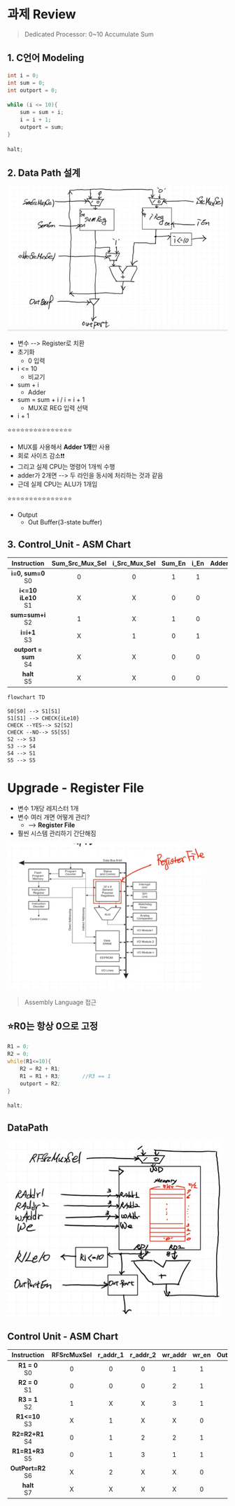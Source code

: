 # 과제 Review

> Dedicated Processor: 0~10 Accumulate Sum

## 1. C언어 Modeling

```c
int i = 0;
int sum = 0;
int outport = 0;

while (i <= 10){
	sum = sum + i;
	i = i + 1;
	outport = sum;
}

halt;
```

## 2. Data Path 설계

<img src="./img/스크린샷 2025-08-12 095853.png"><br>

- 변수 --> Register로 치환
- 초기화
  - 0 입력
- i <= 10
  - 비교기
- sum + i
  - Adder
- sum = sum + i	/ i = i + 1
  - MUX로 REG 입력 선택
- i + 1

⭐⭐⭐⭐⭐⭐⭐⭐⭐⭐⭐⭐⭐⭐⭐<br>
  - MUX를 사용해서 **Adder 1개**만 사용
  - 회로 사이즈 감소❗❗
  - 그리고 실제 CPU는 명령어 1개씩 수행
  - adder가 2개면 --> 두 라인을 동시에 처리하는 것과 같음
  - 근데 실제 CPU는 ALU가 1개임

⭐⭐⭐⭐⭐⭐⭐⭐⭐⭐⭐⭐⭐⭐⭐
- Output
  - Out Buffer(3-state buffer)

 ## 3. Control_Unit - ASM Chart

 |       **Instruction**        | **Sum_Src_Mux_Sel** | **i_Src_Mux_Sel** | **Sum_En** | **i_En** | **Adder_Src_Mux_Sel** | **Out_Buf_En** |
 | :--------------------------: | :-----------------: | :---------------: | :--------: | :------: | :-------------------: | :------------: |
 |     **i=0, sum=0**<br>S0     |          0          |         0         |     1      |    1     |           X           |       0        |
 | **i<=10**<br>**iLe10**<br>S1 |          X          |         X         |     0      |    0     |           X           |       0        |
 |     **sum=sum+i**<br>S2      |          1          |         X         |     1      |    0     |           0           |       0        |
 |       **i=i+1**<br>S3        |          X          |         1         |     0      |    1     |           1           |       0        |
 |   **outport = sum**<br>S4    |          X          |         X         |     0      |    0     |           X           |       1        |
 |        **halt**<br>S5        |          X          |         X         |     0      |    0     |           X           |       0        |


```mermaid
flowchart TD

S0[S0] --> S1[S1]
S1[S1] --> CHECK{iLe10}
CHECK --YES--> S2[S2]
CHECK --NO--> S5[S5]
S2 --> S3
S3 --> S4
S4 --> S1
S5 --> S5
```

# Upgrade - Register File

- 변수 1개당 레지스터 1개
- 변수 여러 개면 어떻게 관리?
  - --> **Register File**
- 훨씬 시스템 관리하기 간단해짐

<img src="./img/스크린샷 2025-08-12 143225.png"><br>

> Assembly Language 접근

⭐R0는 항상 0으로 고정
---

```asm
R1 = 0;
R2 = 0;
while(R1<=10){
	R2 = R2 + R1;
	R1 = R1 + R3;		//R3 == 1
	outport = R2;
}

halt;
```

## DataPath 

<img src="./img/스크린샷 2025-08-12 154548.png"><br>

## Control Unit - ASM Chart

|   **Instruction**    | **RFSrcMuxSel** | **r_addr_1** | **r_addr_2** | **wr_addr** | **wr_en** | **OutPortEn** |
| :------------------: | :-------------: | :----------: | :----------: | :---------: | :-------: | :-----------: |
|   **R1 = 0**<br>S0   |        0        |      0       |      0       |      1      |     1     |       0       |
|   **R2 = 0**<br>S1   |        0        |      0       |      0       |      2      |     1     |       0       |
|   **R3 = 1**<br>S2   |        1        |      X       |      X       |      3      |     1     |       0       |
|   **R1<=10**<br>S3   |        X        |      1       |      X       |      X      |     0     |       0       |
|  **R2=R2+R1**<br>S4  |        0        |      1       |      2       |      2      |     1     |       0       |
|  **R1=R1+R3**<br>S5  |        0        |      1       |      3       |      1      |     1     |       0       |
| **OutPort=R2**<br>S6 |        X        |      2       |      X       |      X      |     0     |       1       |
|    **halt**<br>S7    |        X        |      X       |      X       |      X      |     0     |       0       |

